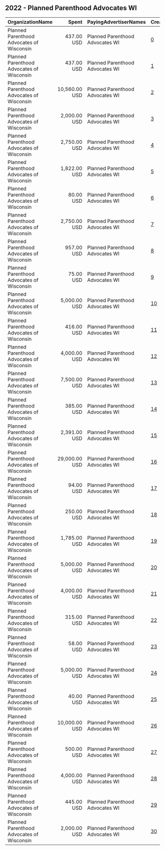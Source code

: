 ## 2022 - Planned Parenthood Advocates WI 
|OrganizationName|Spent|PayingAdvertiserNames|CreativeUrls|Impressions|Genders|AgeBrackets|CountryCodes|BillingAddresses|CandidateBallotInformation|
|:---|---:|:---|:---|---:|:---|:---|:---|:---|:---|
|Planned Parenthood Advocates of Wisconsin|437.00 USD|Planned Parenthood Advocates WI|[0](https://www.snap.com/political-ads/asset/1d3a5eeb524a47070ec1f741ffb248ee136367470967b434258d51c2e39cb8fa?mediaType=png)|117,683||18+|united states|"302 N Jackson St,Milwaukee,53211,US"||
|Planned Parenthood Advocates of Wisconsin|437.00 USD|Planned Parenthood Advocates WI|[1](https://www.snap.com/political-ads/asset/f5b85df54dc4d01368485756608e00ae25274a5d4d0a3d058fb7013fc5b951ce?mediaType=jpeg)|139,002||18+|united states|"302 N Jackson St,Milwaukee,53211,US"|Issue Advocacy|
|Planned Parenthood Advocates of Wisconsin|10,560.00 USD|Planned Parenthood Advocates WI|[2](https://www.snap.com/political-ads/asset/09674d88691473d326e566c33942a64d72aace4e7451b6dde3cbf7c559f2b02c?mediaType=png)|3,158,750||18+|united states|"302 N Jackson St,Milwaukee,53211,US"|Eric Toney|
|Planned Parenthood Advocates of Wisconsin|2,000.00 USD|Planned Parenthood Advocates WI|[3](https://www.snap.com/political-ads/asset/2559f01fa6b91bb74bd5e0831f5dcb2a78e57768cf31226760f1af4fe237fbea?mediaType=jpg)|819,854||18+|united states|"302 N Jackson St,Milwaukee,53211,US"||
|Planned Parenthood Advocates of Wisconsin|2,750.00 USD|Planned Parenthood Advocates WI|[4](https://www.snap.com/political-ads/asset/34c5b3b61a98aba9ea76e5e03acd95aad1b28979ae77b2840d564ee0b7e69c6a?mediaType=png)|951,352||18+|united states|"302 N Jackson St,Milwaukee,53211,US"||
|Planned Parenthood Advocates of Wisconsin|1,822.00 USD|Planned Parenthood Advocates WI|[5](https://www.snap.com/political-ads/asset/d79e4f4e9190a022019d42e66948fed64f6f2488f6591e17243193c01c5136a6?mediaType=png)|922,769|||united states|"302 N Jackson St,Milwaukee,53211,US"||
|Planned Parenthood Advocates of Wisconsin|80.00 USD|Planned Parenthood Advocates WI|[6](https://www.snap.com/political-ads/asset/edd53b860b83888a5a80e7827c5f1da800313f1769a3b9d6e8b34fe99eab5838?mediaType=jpeg)|30,645||18+|united states|"302 N Jackson St,Milwaukee,53211,US"|Issue Advocacy|
|Planned Parenthood Advocates of Wisconsin|2,750.00 USD|Planned Parenthood Advocates WI|[7](https://www.snap.com/political-ads/asset/ff55d66e946374435c9c53375d73b9ff8e40f25ebddf4c98645b99fcb2f56a9c?mediaType=png)|953,175||18+|united states|"302 N Jackson St,Milwaukee,53211,US"||
|Planned Parenthood Advocates of Wisconsin|957.00 USD|Planned Parenthood Advocates WI|[8](https://www.snap.com/political-ads/asset/87afcf60d45b4773d9901bd3cb6bd6525cb65115ca0bf7fc682cda5d9fdab66c?mediaType=mp4)|244,501||18+|united states|"302 N Jackson St,Milwaukee,53211,US"||
|Planned Parenthood Advocates of Wisconsin|75.00 USD|Planned Parenthood Advocates WI|[9](https://www.snap.com/political-ads/asset/3de830730fba62501aea1a9b56c8168462398af11727547e1bf49f1e03999df4?mediaType=jpeg)|28,436||18+|united states|"302 N Jackson St,Milwaukee,53211,US"|Issue Advocacy|
|Planned Parenthood Advocates of Wisconsin|5,000.00 USD|Planned Parenthood Advocates WI|[10](https://www.snap.com/political-ads/asset/c90dbab1e4e4055415b9b446554c1b154c8766f8a2766441dea8b22d1c7f7cfa?mediaType=png)|615,518||18+|united states|"302 N Jackson St,Milwaukee,53211,US"||
|Planned Parenthood Advocates of Wisconsin|416.00 USD|Planned Parenthood Advocates WI|[11](https://www.snap.com/political-ads/asset/edd53b860b83888a5a80e7827c5f1da800313f1769a3b9d6e8b34fe99eab5838?mediaType=jpeg)|137,113||18+|united states|"302 N Jackson St,Milwaukee,53211,US"|Issue Advocacy|
|Planned Parenthood Advocates of Wisconsin|4,000.00 USD|Planned Parenthood Advocates WI|[12](https://www.snap.com/political-ads/asset/2157842b37e8c674f349579f88202a123b0435c8e937b5827719cb622e400952?mediaType=mp4)|1,592,119||18+|united states|"302 N Jackson St,Milwaukee,53211,US"|SCOTUS|
|Planned Parenthood Advocates of Wisconsin|7,500.00 USD|Planned Parenthood Advocates WI|[13](https://www.snap.com/political-ads/asset/09b3a9be2bb57be344e55193d283e4117c6ed5800a94c635f476572fe58abb93?mediaType=mp4)|2,228,381||18+|united states|"302 N Jackson St,Milwaukee,53211,US"|Tim Michels|
|Planned Parenthood Advocates of Wisconsin|385.00 USD|Planned Parenthood Advocates WI|[14](https://www.snap.com/political-ads/asset/a5329a226ac28e24e372233848bf81b9bd042a5ff5676235f4d215c2f8ab19a4?mediaType=jpeg)|122,404||18+|united states|"302 N Jackson St,Milwaukee,53211,US"|Issue Advocacy|
|Planned Parenthood Advocates of Wisconsin|2,391.00 USD|Planned Parenthood Advocates WI|[15](https://www.snap.com/political-ads/asset/59804b2fe2e9e3a856be1798bbf01cb58a68a532ad1e32e672b0d5a1b910491a?mediaType=png)|1,210,119|||united states|"302 N Jackson St,Milwaukee,53211,US"||
|Planned Parenthood Advocates of Wisconsin|29,000.00 USD|Planned Parenthood Advocates WI|[16](https://www.snap.com/political-ads/asset/b3e3b088596f59cfc2204bc0409a435cc124d4cb30d61b870803c246f8383405?mediaType=jpeg)|6,409,687||18+|united states|"302 N Jackson St,Milwaukee,53211,US"||
|Planned Parenthood Advocates of Wisconsin|94.00 USD|Planned Parenthood Advocates WI|[17](https://www.snap.com/political-ads/asset/148aebdbb8d13e0e75ad66ba29d1359cc9c76c8792e4d480776f40b6f30a2802?mediaType=jpeg)|36,070||18+|united states|"302 N Jackson St,Milwaukee,53211,US"|Issue Advocacy|
|Planned Parenthood Advocates of Wisconsin|250.00 USD|Planned Parenthood Advocates WI|[18](https://www.snap.com/political-ads/asset/db2134c6bd66e5215eaf0dc6b20c9efbcd8890f2374a6e5725a4edfd41237a65?mediaType=png)|80,743||18+|united states|"302 N Jackson St,Milwaukee,53211,US"||
|Planned Parenthood Advocates of Wisconsin|1,785.00 USD|Planned Parenthood Advocates WI|[19](https://www.snap.com/political-ads/asset/97775c8bffd91826c2fbc3b0f906c9762d31358e65d0fb777aa5956221028263?mediaType=png)|905,335|||united states|"302 N Jackson St,Milwaukee,53211,US"||
|Planned Parenthood Advocates of Wisconsin|5,000.00 USD|Planned Parenthood Advocates WI|[20](https://www.snap.com/political-ads/asset/c90dbab1e4e4055415b9b446554c1b154c8766f8a2766441dea8b22d1c7f7cfa?mediaType=png)|534,254||18+|united states|"302 N Jackson St,Milwaukee,53211,US"||
|Planned Parenthood Advocates of Wisconsin|4,000.00 USD|Planned Parenthood Advocates WI|[21](https://www.snap.com/political-ads/asset/34c5b3b61a98aba9ea76e5e03acd95aad1b28979ae77b2840d564ee0b7e69c6a?mediaType=png)|1,270,895||18+|united states|"302 N Jackson St,Milwaukee,53211,US"||
|Planned Parenthood Advocates of Wisconsin|315.00 USD|Planned Parenthood Advocates WI|[22](https://www.snap.com/political-ads/asset/148aebdbb8d13e0e75ad66ba29d1359cc9c76c8792e4d480776f40b6f30a2802?mediaType=jpeg)|103,859||18+|united states|"302 N Jackson St,Milwaukee,53211,US"|Issue Advocacy|
|Planned Parenthood Advocates of Wisconsin|58.00 USD|Planned Parenthood Advocates WI|[23](https://www.snap.com/political-ads/asset/a5329a226ac28e24e372233848bf81b9bd042a5ff5676235f4d215c2f8ab19a4?mediaType=jpeg)|22,340||18+|united states|"302 N Jackson St,Milwaukee,53211,US"|Issue Advocacy|
|Planned Parenthood Advocates of Wisconsin|5,000.00 USD|Planned Parenthood Advocates WI|[24](https://www.snap.com/political-ads/asset/82bd989d3b08c748d46eb3c68a42a3d290405f037d56f5c17b41deeff1767d6e?mediaType=png)|1,502,839||18+|united states|"302 N Jackson St,Milwaukee,53211,US"|Tim Michels|
|Planned Parenthood Advocates of Wisconsin|40.00 USD|Planned Parenthood Advocates WI|[25](https://www.snap.com/political-ads/asset/f5b85df54dc4d01368485756608e00ae25274a5d4d0a3d058fb7013fc5b951ce?mediaType=jpeg)|15,579||18+|united states|"302 N Jackson St,Milwaukee,53211,US"|Issue Advocacy|
|Planned Parenthood Advocates of Wisconsin|10,000.00 USD|Planned Parenthood Advocates WI|[26](https://www.snap.com/political-ads/asset/509f92142fa2c1f9150915581e1557c469e1a4bdfa2a822a8b9b78c840bb72d5?mediaType=mp4)|2,785,472||18+|united states|"302 N Jackson St,Milwaukee,53211,US"||
|Planned Parenthood Advocates of Wisconsin|500.00 USD|Planned Parenthood Advocates WI|[27](https://www.snap.com/political-ads/asset/db2134c6bd66e5215eaf0dc6b20c9efbcd8890f2374a6e5725a4edfd41237a65?mediaType=png)|177,690||18+|united states|"302 N Jackson St,Milwaukee,53211,US"||
|Planned Parenthood Advocates of Wisconsin|4,000.00 USD|Planned Parenthood Advocates WI|[28](https://www.snap.com/political-ads/asset/ff55d66e946374435c9c53375d73b9ff8e40f25ebddf4c98645b99fcb2f56a9c?mediaType=png)|1,268,303||18+|united states|"302 N Jackson St,Milwaukee,53211,US"||
|Planned Parenthood Advocates of Wisconsin|445.00 USD|Planned Parenthood Advocates WI|[29](https://www.snap.com/political-ads/asset/3de830730fba62501aea1a9b56c8168462398af11727547e1bf49f1e03999df4?mediaType=jpeg)|146,186||18+|united states|"302 N Jackson St,Milwaukee,53211,US"|Issue Advocacy|
|Planned Parenthood Advocates of Wisconsin|2,000.00 USD|Planned Parenthood Advocates WI|[30](https://www.snap.com/political-ads/asset/3e4cd7f601f85fb328d0f49eae12f3be83c505be6d7e333e066bd13a1e5b49d6?mediaType=jpg)|821,806||18+|united states|"302 N Jackson St,Milwaukee,53211,US"||
